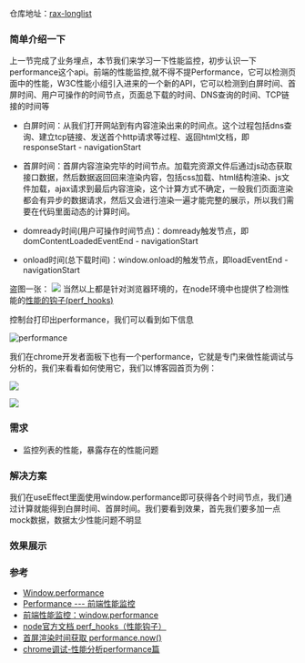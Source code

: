 仓库地址：[rax-longlist](https://github.com/XingGuoZM/native-module/tree/master/rax-longlist) 
### 简单介绍一下  
上一节完成了业务埋点，本节我们来学习一下性能监控，初步认识一下performance这个api。前端的性能监控,就不得不提Performance，它可以检测页面中的性能，W3C性能小组引入进来的一个新的API，它可以检测到白屏时间、首屏时间、用户可操作的时间节点，页面总下载的时间、DNS查询的时间、TCP链接的时间等

- 白屏时间：从我们打开网站到有内容渲染出来的时间点。这个过程包括dns查询、建立tcp链接、发送首个http请求等过程、返回html文档，即responseStart - navigationStart

- 首屏时间：首屏内容渲染完毕的时间节点。加载完资源文件后通过js动态获取接口数据，然后数据返回回来渲染内容，包括css加载、html结构渲染、js文件加载，ajax请求到最后内容渲染，这个计算方式不确定，一般我们页面渲染都会有异步的数据请求，然后又会进行渲染一遍才能完整的展示，所以我们需要在代码里面动态的计算时间。

- domready时间(用户可操作时间节点)：domready触发节点，即domContentLoadedEventEnd - navigationStart

- onload时间(总下载时间)：window.onload的触发节点，即loadEventEnd - navigationStart

盗图一张：
![](https://images2015.cnblogs.com/blog/595796/201603/595796-20160323172552386-842768536.png)
当然以上都是针对浏览器环境的，在node环境中也提供了检测性能的[性能的钩子(perf_hooks)](http://nodejs.cn/api/perf_hooks.html)  


控制台打印出performance，我们可以看到如下信息


![performance](https://img2020.cnblogs.com/blog/1347757/202008/1347757-20200817223323454-782980096.png)


我们在chrome开发者面板下也有一个performance，它就是专门来做性能调试与分析的，我们来看看如何使用它，我们以博客园首页为例：


![](https://img2020.cnblogs.com/blog/1347757/202008/1347757-20200818221739120-1934280093.png)


![](https://img2020.cnblogs.com/blog/1347757/202008/1347757-20200818223115435-1879309858.png)


### 需求  
- 监控列表的性能，暴露存在的性能问题

### 解决方案  
我们在useEffect里面使用window.performance即可获得各个时间节点，我们通过计算就能得到白屏时间、首屏时间。我们要看到效果，首先我们要多加一点mock数据，数据太少性能问题不明显


### 效果展示  




### 参考  
- [Window.performance](https://developer.mozilla.org/zh-CN/docs/Web/API/Window/performance)  
- [Performance --- 前端性能监控](https://www.jianshu.com/p/1355232d525a) 
- [前端性能监控：window.performance](https://www.cnblogs.com/libin-1/p/6501951.html)  
- [node官方文档 perf_hooks（性能钩子）](http://nodejs.cn/api/perf_hooks.html)  
- [首屏渲染时间获取 performance.now()](https://www.cnblogs.com/wang-z-z/p/9485887.html)  
- [chrome调试-性能分析performance篇](https://www.jianshu.com/p/b6f87bac5381)